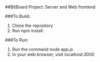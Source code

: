 ##BitBoard Project: Server and Web frontend

###To Build:
1. Clone the repository
2. Run npm install.

###To Run:
1. Run the command node app.js
2. In your web browser, visit localhost:3000
